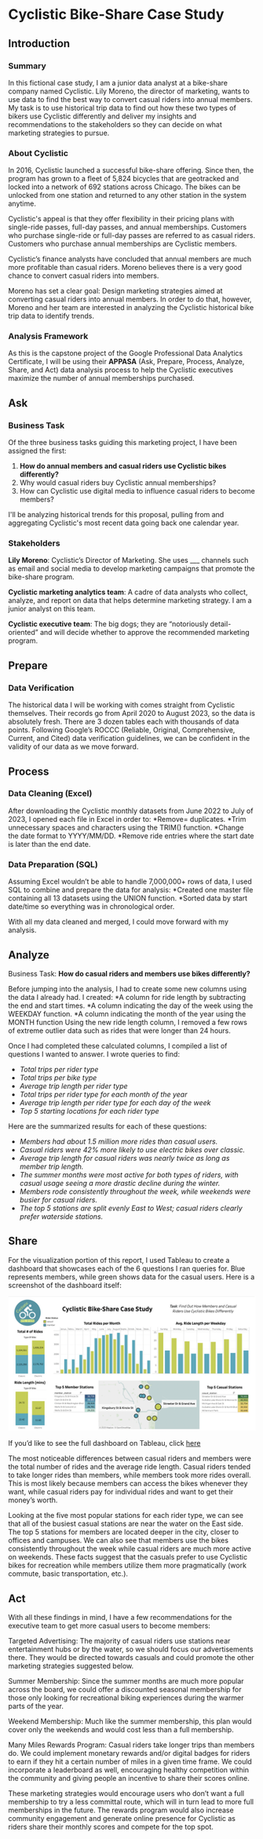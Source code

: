 # Cyclistic Bike-Share Case Study

## Introduction

### Summary
In this fictional case study, I am a junior data analyst at a bike-share company named Cyclistic. Lily Moreno, the director of marketing, wants to use data to find the best way to convert casual riders into annual members. My task is to use historical trip data to find out how these two types of bikers use Cyclistic differently and deliver my insights and recommendations to the stakeholders so they can decide on what marketing strategies to pursue. 

### About Cyclistic
In 2016, Cyclistic launched a successful bike-share offering. Since then, the program has grown to a fleet of 5,824 bicycles that are geotracked and locked into a network of 692 stations across Chicago. The bikes can be unlocked from one station and returned to any other station in the system anytime. 

Cyclistic's appeal is that they offer flexibility in their pricing plans with single-ride passes, full-day passes, and annual memberships. Customers who purchase single-ride or full-day passes are 
referred to as casual riders. Customers who purchase annual memberships are Cyclistic members. 

Cyclistic’s finance analysts have concluded that annual members are much more profitable than casual riders. Moreno believes there is a very good chance to convert casual riders into members. 

Moreno has set a clear goal: Design marketing strategies aimed at converting casual riders into annual members. In order to do that, however, Moreno and her team are interested in analyzing the Cyclistic historical bike trip data to identify trends. 

### Analysis Framework
As this is the capstone project of the Google Professional Data Analytics Certificate, I will be using their **APPASA** (Ask, Prepare, Process, Analyze, Share, and Act) data analysis process to help the Cyclistic executives maximize the number of annual memberships purchased. 


## Ask

### Business Task
Of the three business tasks guiding this marketing project, I have been assigned the first:

1.	**How do annual members and casual riders use Cyclistic bikes differently?**
2.	Why would casual riders buy Cyclistic annual memberships?
3.	How can Cyclistic use digital media to influence casual riders to become members?

I'll be analyzing historical trends for this proposal, pulling from and aggregating Cyclistic's most recent data going back one calendar year. 

### Stakeholders
**Lily Moreno**: Cyclistic’s Director of Marketing. She uses ___ channels such as email and social media to develop marketing campaigns that promote the bike-share program.

**Cyclistic marketing analytics team**: A cadre of data analysts who collect, analyze, and report on data that helps determine marketing strategy. I am a junior analyst on this team. 

**Cyclistic executive team**: The big dogs; they are “notoriously detail-oriented” and will decide whether to approve the recommended marketing program.

## Prepare
### Data Verification
The historical data I will be working with comes straight from Cyclistic themselves. Their records go from April 2020 to August 2023, so the data is absolutely fresh. There are 3 dozen tables each with thousands of data points. Following Google’s ROCCC (Reliable, Original, Comprehensive, Current, and Cited) data verification guidelines, we can be confident in the validity of our data as we move forward.

## Process
### Data Cleaning (Excel)
After downloading the Cyclistic monthly datasets from June 2022 to July of 2023, I opened each file in Excel in order to: 
*Remove= duplicates.
*Trim unnecessary spaces and characters using the TRIM() function.
*Change the date format to YYYY/MM/DD.
*Remove ride entries where the start date is later than the end date.

### Data Preparation (SQL) 
Assuming Excel wouldn’t be able to handle 7,000,000+ rows of data, I used SQL to combine and prepare the data for analysis: 
*Created one master file containing all 13 datasets using the UNION function.
*Sorted data by start date/time so everything was in chronological order.

With all my data cleaned and merged, I could move forward with my analysis. 


## Analyze
Business Task: **How do casual riders and members use bikes differently?**

Before jumping into the analysis, I had to create some new columns using the data I already had. I created:
*A column for ride length by subtracting the end and start times.
*A column indicating the day of the week using the WEEKDAY function.
*A column indicating the month of the year using the MONTH function
Using the new ride length column, I removed a few rows of extreme outlier data such as rides that were longer than 24 hours.

Once I had completed these calculated columns, I compiled a list of questions I wanted to answer. I wrote queries to find: 
* *Total trips per rider type*
* *Total trips per bike type*
* *Average trip length per rider type*
* *Total trips per rider type for each month of the year*
* *Average trip length per rider type for each day of the week*
* *Top 5 starting locations for each rider type*

Here are the summarized results for each of these questions:
* *Members had about 1.5 million more rides than casual users.*
* *Casual riders were 42% more likely to use electric bikes over classic.*
* *Average trip length for casual riders was nearly twice as long as member trip length.*
* *The summer months were most active for both types of riders, with casual usage seeing a more drastic decline during the winter.*
* *Members rode consistently throughout the week, while weekends were busier for casual riders.*
* *The top 5 stations are split evenly East to West; casual riders clearly prefer waterside stations.*

## Share
For the visualization portion of this report, I used Tableau to create a dashboard that showcases each of the 6 questions I ran queries for. Blue represents members, while green shows data for the casual users. Here is a screenshot of the dashboard itself:

![Dashboard Screenshot](Dashboard.png)

If you’d like to see the full dashboard on Tableau, click [here]( https://public.tableau.com/views/BikesCaseStudy/Dashboard1?:language=en-US&:display_count=n&:origin=viz_share_link)

The most noticeable differences between casual riders and members were the total number of rides and the average ride length. Casual riders tended to take longer rides than members, while members took more rides overall. This is most likely because members can access the bikes whenever they want, while casual riders pay for individual rides and want to get their money’s worth. 

Looking at the five most popular stations for each rider type, we can see that all of the busiest casual stations are near the water on the East side. The top 5 stations for members are located deeper in the city, closer to offices and campuses. We can also see that members use the bikes consistently throughout the week while casual riders are much more active on weekends. These facts suggest that the casuals prefer to use Cyclistic bikes for recreation while members utilize them more pragmatically (work commute, basic transportation, etc.).


## Act
With all these findings in mind, I have a few recommendations for the executive team to get more casual users to become members: 

Targeted Advertising: The majority of casual riders use stations near entertainment hubs or by the water, so we should focus our advertisements there. They would be directed towards casuals and could promote the other marketing strategies suggested below.

Summer Membership: Since the summer months are much more popular across the board, we could offer a discounted seasonal membership for those only looking for recreational biking experiences during the warmer parts of the year. 

Weekend Membership: Much like the summer membership, this plan would cover only the weekends and would cost less than a full membership. 

Many Miles Rewards Program: Casual riders take longer trips than members do. We could implement monetary rewards and/or digital badges for riders to earn if they hit a certain number of miles in a given time frame. We could incorporate a leaderboard as well, encouraging healthy competition within the community and giving people an incentive to share their scores online.    

These marketing strategies would encourage users who don’t want a full membership to try a less committal route, which will in turn lead to more full memberships in the future. The rewards program would also increase community engagement and generate online presence for Cyclistic as riders share their monthly scores and compete for the top spot. 



